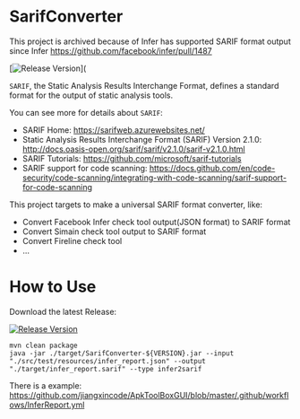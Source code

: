 # SarifConverter

This project is archived because of Infer has supported SARIF format output since Infer <https://github.com/facebook/infer/pull/1487>

[![Release Version](https://img.shields.io/github/v/release/jiangxincode/SarifConverter?include_prereleases&sort=semver)](

`SARIF`, the Static Analysis Results Interchange Format, defines a standard format for the output of static analysis tools.

You can see more for details about `SARIF`:

* SARIF Home: <https://sarifweb.azurewebsites.net/>
* Static Analysis Results Interchange Format (SARIF) Version 2.1.0: <http://docs.oasis-open.org/sarif/sarif/v2.1.0/sarif-v2.1.0.html>
* SARIF Tutorials: <https://github.com/microsoft/sarif-tutorials>
* SARIF support for code scanning: <https://docs.github.com/en/code-security/code-scanning/integrating-with-code-scanning/sarif-support-for-code-scanning>

This project targets to make a universal SARIF format converter, like:

* Convert Facebook Infer check tool output(JSON format) to SARIF format
* Convert Simain check tool output to SARIF format
* Convert Fireline check tool
* ...

# How to Use

Download the latest Release:

[![Release Version](https://img.shields.io/github/v/release/jiangxincode/SarifConverter?include_prereleases&sort=semver)](https://github.com/jiangxincode/SarifConverter/releases/latest)

```shell
mvn clean package
java -jar ./target/SarifConverter-${VERSION}.jar --input "./src/test/resources/infer_report.json" --output "./target/infer_report.sarif" --type infer2sarif
```

There is a example: <https://github.com/jiangxincode/ApkToolBoxGUI/blob/master/.github/workflows/InferReport.yml>